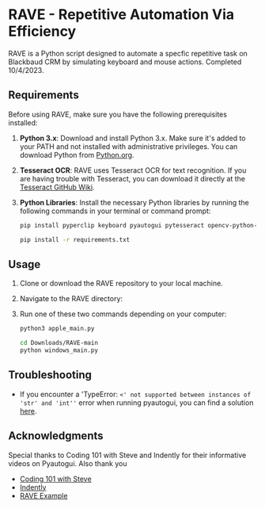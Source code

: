 # RAVE - Repetitive Automation Via Efficiency

RAVE is a Python script designed to automate a specfic repetitive task on Blackbaud CRM by simulating keyboard and mouse actions. Completed 10/4/2023.

## Requirements

Before using RAVE, make sure you have the following prerequisites installed:

1. **Python 3.x**: Download and install Python 3.x. Make sure it's added to your PATH and not installed with administrative privileges. You can download Python from [Python.org](https://www.python.org/downloads/).

2. **Tesseract OCR**: RAVE uses Tesseract OCR for text recognition. If you are having trouble with Tesseract, you can download it directly at the [Tesseract GitHub Wiki](https://github.com/UB-Mannheim/tesseract/wiki).

3. **Python Libraries**: Install the necessary Python libraries by running the following commands in your terminal or command prompt:

   ```bash
   pip install pyperclip keyboard pyautogui pytesseract opencv-python-headless python-dateutil pygame date-extractor matplotlib
   ```

   ```bash
   pip install -r requirements.txt
   ```

## Usage

1. Clone or download the RAVE repository to your local machine.

2. Navigate to the RAVE directory:

3. Run one of these two commands depending on your computer:

   ```bash
   python3 apple_main.py
   ```

   ```bash
   cd Downloads/RAVE-main
   python windows_main.py
   ```

## Troubleshooting

- If you encounter a 'TypeError: `<' not supported between instances of 'str' and 'int''` error when running pyautogui, you can find a solution [here](https://stackoverflow.com/questions/76361049/how-to-fix-typeerror-not-supported-between-instances-of-str-and-int-wh/76383784#76383784).

## Acknowledgments

Special thanks to Coding 101 with Steve and Indently for their informative videos on Pyautogui. Also thank you 

- [Coding 101 with Steve](https://www.youtube.com/watch?v=qIJpBz6R2Uw)
- [Indently](https://www.youtube.com/watch?v=cZQDO0ktnrw)
- [RAVE Example](https://youtu.be/OKPScOcVeew)
